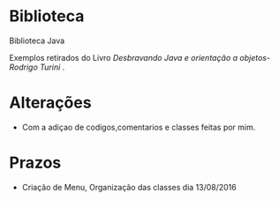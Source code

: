 # Biblioteca

Biblioteca Java 

 Exemplos retirados do Livro *Desbravando Java e orientação a objetos- Rodrigo Turini* .
 
# Alterações  
 
- Com a adiçao de codigos,comentarios e classes feitas por mim.


# Prazos 

 - Criação de Menu, Organização das classes dia 13/08/2016 
 
 
 
